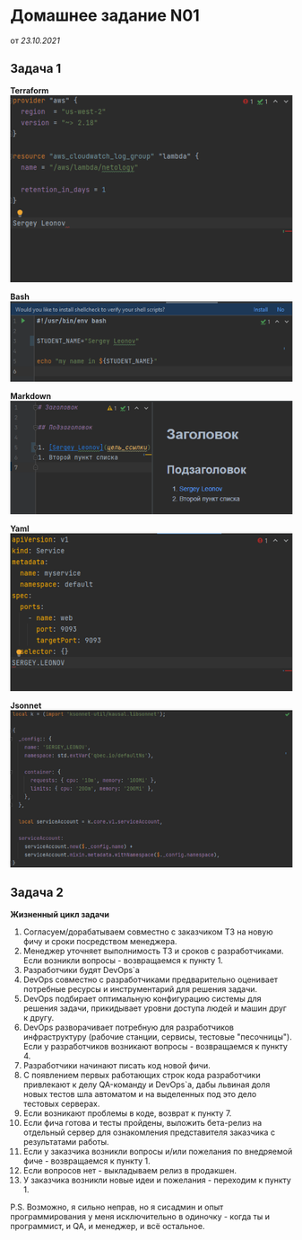 Домашнее задание N01
====================
от *23.10.2021*

Задача 1
--------
**Terraform**
![Terraform](/terraform.png)

**Bash**
![Bash](/bash.png)

**Markdown**
![Markdown](/markdown.png)

**Yaml**
![Yaml](/yaml.png)

**Jsonnet**
![Jsonnet](/jsonnet.png)

Задача 2
--------
**Жизненный цикл задачи**

1. Согласуем/дорабатываем совместно с заказчиком ТЗ на новую фичу и сроки посредством менеджера.
2. Менеджер уточняет выполнимость ТЗ и сроков с разработчиками. Если возникли вопросы - возвращаемся к пункту 1.
3. Разработчики будят DevOps`а
4. DevOps совместно с разработчиками предварительно оценивает потребные ресурсы и инструментарий для решения задачи.
5. DevOps подбирает оптимальную конфигурацию системы для решения задачи, прикидывает уровни доступа людей и машин друг к другу.
6. DevOps разворачивает потребную для разработчиков инфраструктуру (рабочие станции, сервисы, тестовые "песочницы"). Если у разработчиков возникают вопросы - возвращаемся к пункту 4.
7. Разработчики начинают писать код новой фичи.
8. С появлением первых работающих строк кода разработчики привлекают к делу QA-команду и DevOps`а, дабы львиная доля новых тестов шла автоматом и на выделенных под это дело тестовых серверах.
9. Если возникают проблемы в коде, возврат к пункту 7.
10. Если фича готова и тесты пройдены, выложить бета-релиз на отдельный сервер для ознакомления представителя заказчика с результатами работы.
11. Если у заказчика возникли вопросы и/или пожелания по внедряемой фиче - возвращаемся к пункту 1.
12. Если вопросов нет - выкладываем релиз в продакшен.
13. У заказчика возникли новые идеи и пожелания - переходим к пункту 1.

P.S. Возможно, я сильно неправ, но я сисадмин и опыт программирования у меня исключительно в одиночку - когда ты и программист, и QA, и менеджер, и всё остальное.
